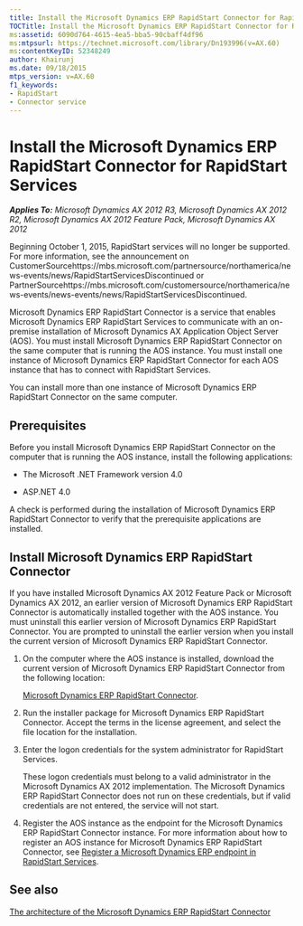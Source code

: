 ```yaml
---
title: Install the Microsoft Dynamics ERP RapidStart Connector for RapidStart Services
TOCTitle: Install the Microsoft Dynamics ERP RapidStart Connector for RapidStart Services
ms:assetid: 6090d764-4615-4ea5-bba5-90cbaff4df96
ms:mtpsurl: https://technet.microsoft.com/library/Dn193996(v=AX.60)
ms:contentKeyID: 52348249
author: Khairunj
ms.date: 09/18/2015
mtps_version: v=AX.60
f1_keywords:
- RapidStart
- Connector service
---
```


# Install the Microsoft Dynamics ERP RapidStart Connector for RapidStart Services 


_**Applies To:** Microsoft Dynamics AX 2012 R3, Microsoft Dynamics AX 2012 R2, Microsoft Dynamics AX 2012 Feature Pack, Microsoft Dynamics AX 2012_

Beginning October 1, 2015, RapidStart services will no longer be supported. For more information, see the announcement on CustomerSourcehttps://mbs.microsoft.com/partnersource/northamerica/news-events/news/RapidStartServicesDiscontinued or PartnerSourcehttps://mbs.microsoft.com/customersource/northamerica/news-events/news-events/news/RapidStartServicesDiscontinued.

Microsoft Dynamics ERP RapidStart Connector is a service that enables Microsoft Dynamics ERP RapidStart Services to communicate with an on-premise installation of Microsoft Dynamics AX Application Object Server (AOS). You must install Microsoft Dynamics ERP RapidStart Connector on the same computer that is running the AOS instance. You must install one instance of Microsoft Dynamics ERP RapidStart Connector for each AOS instance that has to connect with RapidStart Services.

You can install more than one instance of Microsoft Dynamics ERP RapidStart Connector on the same computer.

## Prerequisites

Before you install Microsoft Dynamics ERP RapidStart Connector on the computer that is running the AOS instance, install the following applications:

  - The Microsoft .NET Framework version 4.0

  - ASP.NET 4.0

A check is performed during the installation of Microsoft Dynamics ERP RapidStart Connector to verify that the prerequisite applications are installed.

## Install Microsoft Dynamics ERP RapidStart Connector

If you have installed Microsoft Dynamics AX 2012 Feature Pack or Microsoft Dynamics AX 2012, an earlier version of Microsoft Dynamics ERP RapidStart Connector is automatically installed together with the AOS instance. You must uninstall this earlier version of Microsoft Dynamics ERP RapidStart Connector. You are prompted to uninstall the earlier version when you install the current version of Microsoft Dynamics ERP RapidStart Connector.

1.  On the computer where the AOS instance is installed, download the current version of Microsoft Dynamics ERP RapidStart Connector from the following location:
    
    [Microsoft Dynamics ERP RapidStart Connector](https://go.microsoft.com/fwlink/?linkid=286818).

2.  Run the installer package for Microsoft Dynamics ERP RapidStart Connector. Accept the terms in the license agreement, and select the file location for the installation.

3.  Enter the logon credentials for the system administrator for RapidStart Services.
    
    These logon credentials must belong to a valid administrator in the Microsoft Dynamics AX 2012 implementation. The Microsoft Dynamics ERP RapidStart Connector does not run on these credentials, but if valid credentials are not entered, the service will not start.

4.  Register the AOS instance as the endpoint for the Microsoft Dynamics ERP RapidStart Connector instance. For more information about how to register an AOS instance for Microsoft Dynamics ERP RapidStart Connector, see [Register a Microsoft Dynamics ERP endpoint in RapidStart Services](register-a-microsoft-dynamics-erp-endpoint-in-rapidstart-services.md).

## See also

[The architecture of the Microsoft Dynamics ERP RapidStart Connector](the-architecture-of-the-microsoft-dynamics-erp-rapidstart-connector.md)

  


